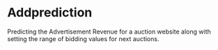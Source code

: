 # Addprediction
Predicting the Advertisement Revenue for a auction website along with setting the range of bidding values for next auctions.
